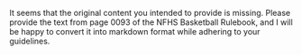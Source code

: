 It seems that the original content you intended to provide is missing. Please provide the text from page 0093 of the NFHS Basketball Rulebook, and I will be happy to convert it into markdown format while adhering to your guidelines.
